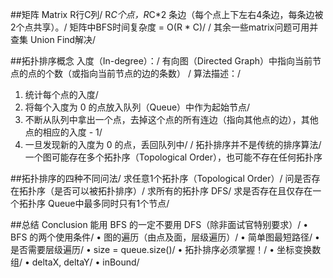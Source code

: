 ##矩阵 Matrix
R行C列/
R*C个点，R*C*2 条边（每个点上下左右4条边，每条边被2个点共享）。/
矩阵中BFS时间复杂度 = O(R * C)/
/
其余一些matrix问题可用并查集 Union Find解决/

##拓扑排序概念
入度（In-degree）：/
有向图（Directed Graph）中指向当前节点的点的个数（或指向当前节点的边的条数）
/
算法描述：/
1. 统计每个点的入度/
2. 将每个入度为 0 的点放入队列（Queue）中作为起始节点/
3. 不断从队列中拿出一个点，去掉这个点的所有连边（指向其他点的边），其他点的相应的入度 - 1/
4. 一旦发现新的入度为 0 的点，丢回队列中/
/
拓扑排序并不是传统的排序算法/
一个图可能存在多个拓扑序（Topological Order），也可能不存在任何拓扑序

##拓扑排序的四种不同问法/
求任意1个拓扑序（Topological Order）/
问是否存在拓扑序（是否可以被拓扑排序）/
求所有的拓扑序 DFS/
求是否存在且仅存在一个拓扑序 Queue中最多同时只有1个节点/

##总结 Conclusion
能用 BFS 的一定不要用 DFS（除非面试官特别要求）/
• BFS 的两个使用条件/
• 图的遍历（由点及面，层级遍历）/
• 简单图最短路径/
• 是否需要层级遍历/
• size = queue.size()/
• 拓扑排序必须掌握！/
• 坐标变换数组/
• deltaX, deltaY/
• inBound/